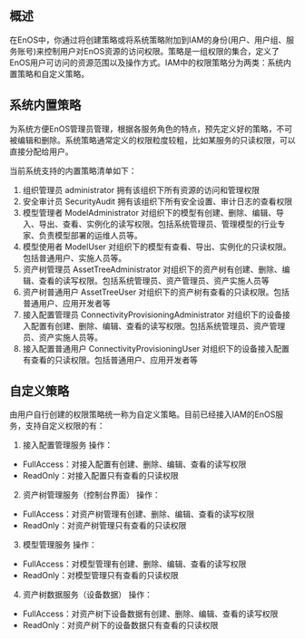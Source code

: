 ## 概述

在EnOS中，你通过将创建策略或将系统策略附加到IAM的身份(用户、用户组、服务账号)来控制用户对EnOS资源的访问权限。策略是一组权限的集合，定义了EnOS用户可访问的资源范围以及操作方式。IAM中的权限策略分为两类：系统内置策略和自定义策略。

## 系统内置策略
为系统方便EnOS管理员管理，根据各服务角色的特点，预先定义好的策略，不可被编辑和删除。系统策略通常定义的权限粒度较粗，比如某服务的只读权限，可以直接分配给用户。

当前系统支持的内置策略清单如下：

1.	组织管理员 administrator
拥有该组织下所有资源的访问和管理权限
2.	安全审计员 SecurityAudit
拥有该组织下所有安全设置、审计日志的查看权限
3.	模型管理者 ModelAdministrator
对组织下的模型有创建、删除、编辑、导入、导出、查看、实例化的读写权限。包括系统管理员、管理模型的行业专家、负责模型部署的运维人员等。
4.	模型使用者 ModelUser
对组织下的模型有查看、导出、实例化的只读权限。包括普通用户、实施人员等。
5.	资产树管理员 AssetTreeAdministrator
对组织下的资产树有创建、删除、编辑、查看的读写权限。包括系统管理员、资产管理员、资产实施人员等
6.	资产树普通用户 AssetTreeUser
对组织下的资产树有查看的只读权限。包括普通用户、应用开发者等
7.	接入配置管理员 ConnectivityProvisioningAdministrator
对组织下的设备接入配置有创建、删除、编辑、查看的读写权限。包括系统管理员、资产管理员、资产实施人员等。
8.	接入配置普通用户 ConnectivityProvisioningUser
对组织下的设备接入配置有查看的只读权限。包括普通用户、应用开发者等


## 自定义策略
由用户自行创建的权限策略统一称为自定义策略。目前已经接入IAM的EnOS服务，支持自定义权限的有：

1. 接入配置管理服务
操作：
  - FullAccess：对接入配置有创建、删除、编辑、查看的读写权限
  - ReadOnly：对接入配置只有查看的只读权限
2. 资产树管理服务（控制台界面）
操作：
  - FullAccess：对资产树管理有创建、删除、编辑、查看的读写权限
  - ReadOnly：对资产树管理只有查看的只读权限
3. 模型管理服务
操作：
  - FullAccess：对模型管理有创建、删除、编辑、查看的读写权限
  - ReadOnly：对模型管理只有查看的只读权限
4. 资产树数据服务（设备数据）
操作：
  - FullAccess：对资产树下设备数据有创建、删除、编辑、查看的读写权限
  - ReadOnly：对资产树下的设备数据只有查看的只读权限
